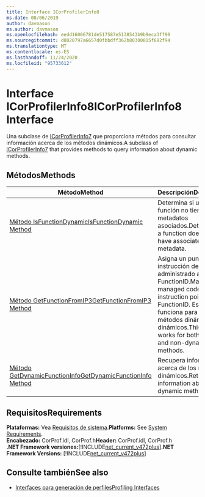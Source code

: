 ```yaml
---
title: Interface ICorProfilerInfo8
ms.date: 08/06/2019
author: davmason
ms.author: davmason
ms.openlocfilehash: eedd16006781de517587e5138543b9b9eca3ff90
ms.sourcegitcommit: d8020797a6657d0fbbdff362b80300815f682f94
ms.translationtype: MT
ms.contentlocale: es-ES
ms.lasthandoff: 11/24/2020
ms.locfileid: "95733612"
---
```

# <a name="icorprofilerinfo8-interface"></a><span data-ttu-id="795c6-102">Interface ICorProfilerInfo8</span><span class="sxs-lookup"><span data-stu-id="795c6-102">ICorProfilerInfo8 Interface</span></span>

<span data-ttu-id="795c6-103">Una subclase de [ICorProfilerInfo7](icorprofilerinfo7-interface.md) que proporciona métodos para consultar información acerca de los métodos dinámicos.</span><span class="sxs-lookup"><span data-stu-id="795c6-103">A subclass of [ICorProfilerInfo7](icorprofilerinfo7-interface.md) that provides methods to query information about dynamic methods.</span></span>

## <a name="methods"></a><span data-ttu-id="795c6-104">Métodos</span><span class="sxs-lookup"><span data-stu-id="795c6-104">Methods</span></span>  

| <span data-ttu-id="795c6-105">Método</span><span class="sxs-lookup"><span data-stu-id="795c6-105">Method</span></span>|<span data-ttu-id="795c6-106">Descripción</span><span class="sxs-lookup"><span data-stu-id="795c6-106">Description</span></span>|  
| ------------|-----------------|  
|[<span data-ttu-id="795c6-107">Método IsFunctionDynamic</span><span class="sxs-lookup"><span data-stu-id="795c6-107">IsFunctionDynamic Method</span></span>](icorprofilerinfo8-isfunctiondynamic-method.md)| <span data-ttu-id="795c6-108">Determina si una función no tiene metadatos asociados.</span><span class="sxs-lookup"><span data-stu-id="795c6-108">Determines if a function does not have associated metadata.</span></span>|
|[<span data-ttu-id="795c6-109">Método GetFunctionFromIP3</span><span class="sxs-lookup"><span data-stu-id="795c6-109">GetFunctionFromIP3 Method</span></span>](icorprofilerinfo8-getfunctionfromip3-method.md)| <span data-ttu-id="795c6-110">Asigna un puntero de instrucción de código administrado a un FunctionID.</span><span class="sxs-lookup"><span data-stu-id="795c6-110">Maps a managed code instruction pointer to a FunctionID.</span></span> <span data-ttu-id="795c6-111">Este método funciona para los métodos dinámicos y no dinámicos.</span><span class="sxs-lookup"><span data-stu-id="795c6-111">This method works for both dynamic and non-dynamic methods.</span></span> |
|[<span data-ttu-id="795c6-112">Método GetDynamicFunctionInfo</span><span class="sxs-lookup"><span data-stu-id="795c6-112">GetDynamicFunctionInfo Method</span></span>](icorprofilerinfo8-getdynamicfunctioninfo-method.md)| <span data-ttu-id="795c6-113">Recupera información acerca de los métodos dinámicos.</span><span class="sxs-lookup"><span data-stu-id="795c6-113">Retrieves information about dynamic methods.</span></span> |

## <a name="requirements"></a><span data-ttu-id="795c6-114">Requisitos</span><span class="sxs-lookup"><span data-stu-id="795c6-114">Requirements</span></span>  

<span data-ttu-id="795c6-115">**Plataformas:** Vea [Requisitos de sistema](../../get-started/system-requirements.md).</span><span class="sxs-lookup"><span data-stu-id="795c6-115">**Platforms:** See [System Requirements](../../get-started/system-requirements.md).</span></span>  
<span data-ttu-id="795c6-116">**Encabezado:** CorProf.idl, CorProf.h</span><span class="sxs-lookup"><span data-stu-id="795c6-116">**Header:** CorProf.idl, CorProf.h</span></span>  
<span data-ttu-id="795c6-117">**.NET Framework versiones:**[!INCLUDE[net_current_v472plus](../../../../includes/net-current-v472plus.md)]</span><span class="sxs-lookup"><span data-stu-id="795c6-117">**.NET Framework Versions:** [!INCLUDE[net_current_v472plus](../../../../includes/net-current-v472plus.md)]</span></span>  

## <a name="see-also"></a><span data-ttu-id="795c6-118">Consulte también</span><span class="sxs-lookup"><span data-stu-id="795c6-118">See also</span></span>

- [<span data-ttu-id="795c6-119">Interfaces para generación de perfiles</span><span class="sxs-lookup"><span data-stu-id="795c6-119">Profiling Interfaces</span></span>](profiling-interfaces.md)
